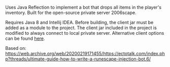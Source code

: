 Uses Java Reflection to implement a bot that drops all items in the player's inventory.  Built for the open-source private server 2006scape.

Requires Java 8 and Intellij IDEA.  Before building, the client jar must be added as a module to the project.  The client jar included in the project is modified to always connect to local private server.  Alternative client options can be found [here](https://github.com/2006-Scape/2006Scape).


Based on:
https://web.archive.org/web/20200219171455/https://ectotalk.com/index.php?threads/ultimate-guide-how-to-write-a-runescape-injection-bot.6/
